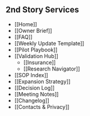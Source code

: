 ## 2nd Story Services
- [[Home]]
- [[Owner Brief]]
- [[FAQ]]
- [[Weekly Update Template]]
- [[Pilot Playbook]]
- [[Validation Hub]]
  - [[Insurance]]
  - [[Research Navigator]]
- [[SOP Index]]
- [[Expansion Strategy]]
- [[Decision Log]]
- [[Meeting Notes]]
- [[Changelog]]
- [[Contacts & Privacy]]
